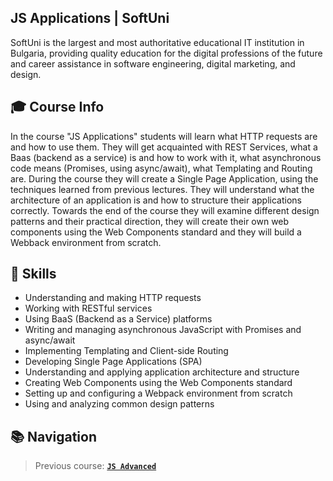 ## JS Applications | SoftUni

SoftUni is the largest and most authoritative educational IT institution in Bulgaria, providing quality education for the digital professions of the future and career assistance in software engineering, digital marketing, and design.

## 🎓 Course Info

In the course "JS Applications" students will learn what HTTP requests are and how to use them. They will get acquainted with REST Services, what a Baas (backend as a service) is and how to work with it, what asynchronous code means (Promises, using async/await), what Templating and Routing are. During the course they will create a Single Page Application, using the techniques learned from previous lectures. They will understand what the architecture of an application is and how to structure their applications correctly. Towards the end of the course they will examine different design patterns and their practical direction, they will create their own web components using the Web Components standard and they will build a Webback environment from scratch.

## 🎯 Skills 
* Understanding and making HTTP requests
* Working with RESTful services
* Using BaaS (Backend as a Service) platforms
* Writing and managing asynchronous JavaScript with Promises and async/await
* Implementing Templating and Client-side Routing
* Developing Single Page Applications (SPA)
* Understanding and applying application architecture and structure
* Creating Web Components using the Web Components standard
* Setting up and configuring a Webpack environment from scratch
* Using and analyzing common design patterns

## 📚 Navigation
> Previous course: [**`JS Advanced`**](https://github.com/Allyster1/Softuni_Advanced_Javascript)
